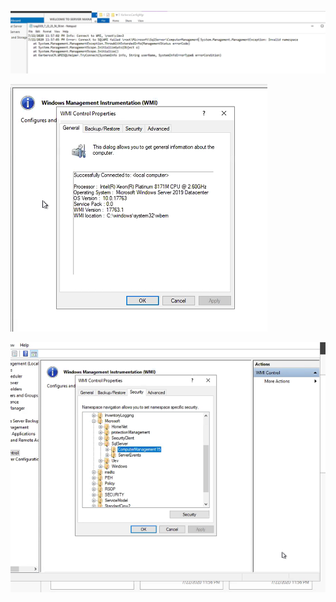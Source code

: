 ![image.png](/.attachments/image-7b49b5c5-267c-4623-9813-db92e8d3b926.png)

![image.png](/.attachments/image-7f036f3c-b1bf-4285-ac02-a5ce5a6a7685.png)

![image.png](/.attachments/image-acaa00bf-c481-497d-9881-d7cb53e9b81b.png)
